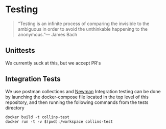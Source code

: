 # Testing

> “Testing is an infinite process of comparing the invisible to the ambiguous in order to avoid the unthinkable
> happening to the anonymous.”— James Bach

## Unittests

We currently suck at this, but we accept PR's

## Integration Tests

We use postman collections and [Newman](https://www.getpostman.com/docs/newman_intro)
Integration testing can be done by launching the docker-compose file located in the top
level of this repository, and then running the following commands from the tests directory

```
docker build -t collins-test
docker run -t -v $(pwd):/workspace collins-test
```